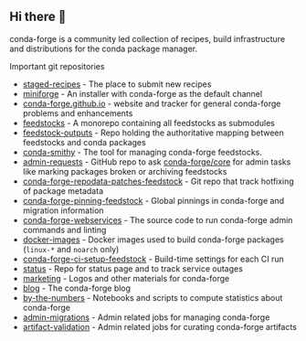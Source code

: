 ## Hi there 👋

conda-forge is a community led collection of recipes, build infrastructure and distributions for the conda package manager.

Important git repositories
- [staged-recipes](https://github.com/conda-forge/staged-recipes) - The place to submit new recipes
- [miniforge](https://github.com/conda-forge/miniforge) - An installer with conda-forge as the default channel
- [conda-forge.github.io](https://github.com/conda-forge/conda-forge.github.io) - website and tracker for general conda-forge problems and enhancements
- [feedstocks](https://github.com/conda-forge/feedstocks) - A monorepo containing all feedstocks as submodules
- [feedstock-outputs](https://github.com/conda-forge/feedstock-outputs) - Repo holding the authoritative mapping between feedstocks and conda packages
- [conda-smithy](https://github.com/conda-forge/conda-smithy) - The tool for managing conda-forge feedstocks.
- [admin-requests](https://github.com/conda-forge/admin-requests) - GitHub repo to ask [conda-forge/core](https://github.com/orgs/conda-forge/teams/core) for admin tasks like marking packages broken or archiving feedstocks
- [conda-forge-repodata-patches-feedstock](https://github.com/conda-forge/conda-forge-repodata-patches-feedstock) - Git repo that track hotfixing of package metadata
- [conda-forge-pinning-feedstock](https://github.com/conda-forge/conda-forge-pinning-feedstock) - Global pinnings in conda-forge and migration information
- [conda-forge-webservices](https://github.com/conda-forge/conda-forge-webservices) - The source code to run conda-forge admin commands and linting
- [docker-images](https://github.com/conda-forge/docker-images) - Docker images used to build conda-forge packages (`linux-*` and `noarch` only)
- [conda-forge-ci-setup-feedstock](https://github.com/conda-forge/conda-forge-ci-setup-feedstock) - Build-time settings for each CI run
- [status](https://github.com/conda-forge/status) - Repo for status page and to track service outages
- [marketing](https://github.com/conda-forge/marketing) - Logos and other materials for conda-forge
- [blog](https://github.com/conda-forge/blog) - The conda-forge blog
- [by-the-numbers](https://github.com/conda-forge/by-the-numbers) - Notebooks and scripts to compute statistics about conda-forge
- [admin-migrations](https://github.com/conda-forge/admin-migrations) - Admin related jobs for managing conda-forge
- [artifact-validation](https://github.com/conda-forge/artifact-validation) - Admin related jobs for curating conda-forge artifacts
